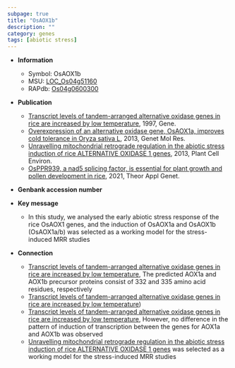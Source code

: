 ```yaml
---
subpage: true
title: "OsAOX1b"
description: ""
category: genes
tags: [abiotic stress]
---
```


* **Information**  
    + Symbol: OsAOX1b  
    + MSU: [LOC_Os04g51160](http://rice.plantbiology.msu.edu/cgi-bin/ORF_infopage.cgi?orf=LOC_Os04g51160)  
    + RAPdb: [Os04g0600300](http://rapdb.dna.affrc.go.jp/viewer/gbrowse_details/irgsp1?name=Os04g0600300)  

* **Publication**  
    + [Transcript levels of tandem-arranged alternative oxidase genes in rice are increased by low temperature](http://www.ncbi.nlm.nih.gov/pubmed?term=Transcript+levels+of+tandem-arranged+alternative+oxidase+genes+in+rice+are+increased+by+low+temperature%5BTitle%5D), 1997, Gene.
    + [Overexpression of an alternative oxidase gene, OsAOX1a, improves cold tolerance in Oryza sativa L](http://www.ncbi.nlm.nih.gov/pubmed?term=Overexpression+of+an+alternative+oxidase+gene,+OsAOX1a,+improves+cold+tolerance+in+Oryza+sativa+L%5BTitle%5D), 2013, Genet Mol Res.
    + [Unravelling mitochondrial retrograde regulation in the abiotic stress induction of rice ALTERNATIVE OXIDASE 1 genes](http://www.ncbi.nlm.nih.gov/pubmed?term=Unravelling+mitochondrial+retrograde+regulation+in+the+abiotic+stress+induction+of+rice+ALTERNATIVE+OXIDASE+1+genes%5BTitle%5D), 2013, Plant Cell Environ.
    + [OsPPR939, a nad5 splicing factor, is essential for plant growth and pollen development in rice](http://www.ncbi.nlm.nih.gov/pubmed?term=OsPPR939,+a+nad5+splicing+factor,+is+essential+for+plant+growth+and+pollen+development+in+rice%5BTitle%5D), 2021, Theor Appl Genet.

* **Genbank accession number**  

* **Key message**  
    + In this study, we analysed the early abiotic stress response of the rice OsAOX1 genes, and the induction of OsAOX1a and OsAOX1b (OsAOX1a/b) was selected as a working model for the stress-induced MRR studies

* **Connection**  
    + [Transcript levels of tandem-arranged alternative oxidase genes in rice are increased by low temperature](http://www.ncbi.nlm.nih.gov/pubmed?term=Transcript+levels+of+tandem-arranged+alternative+oxidase+genes+in+rice+are+increased+by+low+temperature%5BTitle%5D), The predicted AOX1a and AOX1b precursor proteins consist of 332 and 335 amino acid residues, respectively
    + [Transcript levels of tandem-arranged alternative oxidase genes in rice are increased by low temperature](4+degrees+C))
    + [Transcript levels of tandem-arranged alternative oxidase genes in rice are increased by low temperature](http://www.ncbi.nlm.nih.gov/pubmed?term=Transcript+levels+of+tandem-arranged+alternative+oxidase+genes+in+rice+are+increased+by+low+temperature%5BTitle%5D), However, no difference in the pattern of induction of transcription between the genes for AOX1a and AOX1b was observed
    + [Unravelling mitochondrial retrograde regulation in the abiotic stress induction of rice ALTERNATIVE OXIDASE 1 genes](OsAOX1a/b) was selected as a working model for the stress-induced MRR studies



